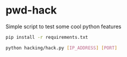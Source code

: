 # pwd-hack
 Simple script to test some cool python features
 
```bash
pip install -r requirements.txt
```

```bash
python hacking/hack.py [IP_ADDRESS] [PORT]
```
